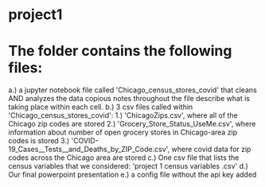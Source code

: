 # project1

# The folder contains the following files:
  a.) a jupyter notebook file called 'Chicago_census_stores_covid' that cleans AND analyzes the data copious notes throughout the file describe what is taking place within each cell.
  b.) 3 csv files called within 'Chicago_census_stores_covid':
      1.) 'ChicagoZips.csv', where all of the Chicago zip codes are stored
      2.) 'Grocery_Store_Status_UseMe.csv', where information about number of open grocery stores in Chicago-area zip codes is stored
      3.) 'COVID-19_Cases__Tests__and_Deaths_by_ZIP_Code.csv', where covid data for zip codes across the Chicago area are stored
  c.) One csv file that lists the census variables that we considered: 'project 1 census variables .csv'
  d.) Our final powerpoint presentation
  e.) a config file without the api key added
